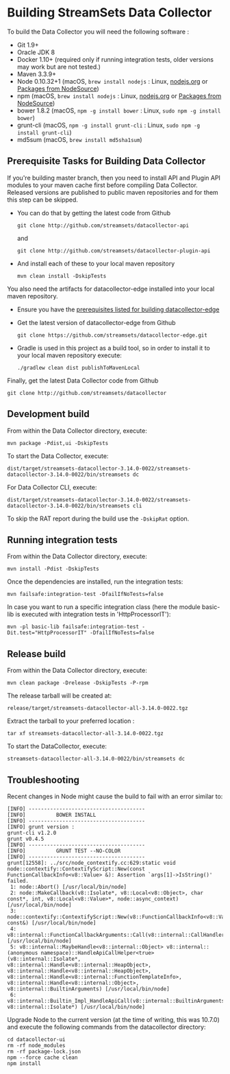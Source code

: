 <!---
  Licensed under the Apache License, Version 2.0 (the "License");
  you may not use this file except in compliance with the License.
  You may obtain a copy of the License at

    http://www.apache.org/licenses/LICENSE-2.0

  Unless required by applicable law or agreed to in writing, software
  distributed under the License is distributed on an "AS IS" BASIS,
  WITHOUT WARRANTIES OR CONDITIONS OF ANY KIND, either express or implied.
  See the License for the specific language governing permissions and
  limitations under the License. See accompanying LICENSE file.
--->

# Building StreamSets Data Collector

To build the Data Collector you will need the following software :

- Git 1.9+
- Oracle JDK 8
- Docker 1.10+    (required only if running integration tests, older versions may work but are not tested.)
- Maven 3.3.9+
- Node 0.10.32+1  (macOS, `brew install nodejs`       : Linux, [nodejs.org](https://nodejs.org) or [Packages from NodeSource](https://github.com/nodesource/distributions))
 - npm            (macOS, `brew install nodejs`       : Linux, [nodejs.org](https://nodejs.org) or [Packages from NodeSource](https://github.com/nodesource/distributions))
 - bower 1.8.2    (macOS, `npm -g install bower`      : Linux, `sudo npm -g install bower`)
 - grunt-cli      (macOS, `npm -g install grunt-cli`  : Linux, `sudo npm -g install grunt-cli`)
- md5sum          (macOS, `brew install md5sha1sum`)

## Prerequisite Tasks for Building Data Collector

If you're building master branch, then you need to install API and Plugin API modules to your maven cache first before compiling Data Collector. Released versions
are published to public maven repositories and for them this step can be skipped.

- You can do that by getting the latest code from Github

  `git clone http://github.com/streamsets/datacollector-api`

  and

  `git clone http://github.com/streamsets/datacollector-plugin-api`

- And install each of these to your local maven repository

  `mvn clean install -DskipTests`

You also need the artifacts for datacollector-edge installed into your local maven repository.

- Ensure you have the [prerequisites listed for building datacollector-edge](https://github.com/streamsets/datacollector-edge/blob/master/BUILD.md#minimum-requirements)

- Get the latest version of datacollector-edge from Github

  `git clone https://github.com/streamsets/datacollector-edge.git`

- Gradle is used in this project as a build tool, so in order to install it to your local maven repository execute:

  `./gradlew clean dist publishToMavenLocal`

Finally, get the latest Data Collector code from Github

`git clone http://github.com/streamsets/datacollector`

## Development build

From within the Data Collector directory, execute:

`mvn package -Pdist,ui -DskipTests`

To start the Data Collector, execute:

`dist/target/streamsets-datacollector-3.14.0-0022/streamsets-datacollector-3.14.0-0022/bin/streamsets dc`

For Data Collector CLI, execute:

`dist/target/streamsets-datacollector-3.14.0-0022/streamsets-datacollector-3.14.0-0022/bin/streamsets cli`

To skip the RAT report during the build use the `-DskipRat` option.

## Running integration tests

From within the Data Collector directory, execute:

`mvn install -Pdist -DskipTests`

Once the dependencies are installed, run the integration tests:

`mvn failsafe:integration-test -DfailIfNoTests=false`

In case you want to run a specific integration class (here the module basic-lib is executed with integration tests in 'HttpProcessorIT'):

`mvn -pl basic-lib failsafe:integration-test -Dit.test="HttpProcessorIT" -DfailIfNoTests=false`

## Release build

From within the Data Collector directory, execute:

`mvn clean package -Drelease -DskipTests -P-rpm`

The release tarball will be created at:

`release/target/streamsets-datacollector-all-3.14.0-0022.tgz`

Extract the tarball to your preferred location :

`tar xf streamsets-datacollector-all-3.14.0-0022.tgz`

To start the DataCollector, execute:

`streamsets-datacollector-all-3.14.0-0022/bin/streamsets dc`

## Troubleshooting

Recent changes in Node might cause the build to fail with an error similar to:

    [INFO] --------------------------------------
    [INFO]          BOWER INSTALL
    [INFO] --------------------------------------
    [INFO] grunt version :
    grunt-cli v1.2.0
    grunt v0.4.5
    [INFO] --------------------------------------
    [INFO]          GRUNT TEST --NO-COLOR
    [INFO] --------------------------------------
    grunt[12558]: ../src/node_contextify.cc:629:static void node::contextify::ContextifyScript::New(const FunctionCallbackInfo<v8::Value> &): Assertion `args[1]->IsString()' failed.
     1: node::Abort() [/usr/local/bin/node]
     2: node::MakeCallback(v8::Isolate*, v8::Local<v8::Object>, char const*, int, v8::Local<v8::Value>*, node::async_context) [/usr/local/bin/node]
     3: node::contextify::ContextifyScript::New(v8::FunctionCallbackInfo<v8::Value> const&) [/usr/local/bin/node]
     4: v8::internal::FunctionCallbackArguments::Call(v8::internal::CallHandlerInfo*) [/usr/local/bin/node]
     5: v8::internal::MaybeHandle<v8::internal::Object> v8::internal::(anonymous namespace)::HandleApiCallHelper<true>(v8::internal::Isolate*, v8::internal::Handle<v8::internal::HeapObject>, v8::internal::Handle<v8::internal::HeapObject>, v8::internal::Handle<v8::internal::FunctionTemplateInfo>, v8::internal::Handle<v8::internal::Object>, v8::internal::BuiltinArguments) [/usr/local/bin/node]
     6: v8::internal::Builtin_Impl_HandleApiCall(v8::internal::BuiltinArguments, v8::internal::Isolate*) [/usr/local/bin/node]

Upgrade Node to the current version (at the time of writing, this was 10.7.0) and execute the following commands from the datacollector directory:

    cd datacollector-ui
    rm -rf node_modules
    rm -rf package-lock.json
    npm --force cache clean
    npm install